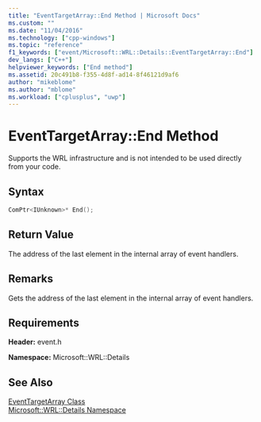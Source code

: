 ```yaml
---
title: "EventTargetArray::End Method | Microsoft Docs"
ms.custom: ""
ms.date: "11/04/2016"
ms.technology: ["cpp-windows"]
ms.topic: "reference"
f1_keywords: ["event/Microsoft::WRL::Details::EventTargetArray::End"]
dev_langs: ["C++"]
helpviewer_keywords: ["End method"]
ms.assetid: 20c491b8-f355-4d8f-ad14-8f46121d9af6
author: "mikeblome"
ms.author: "mblome"
ms.workload: ["cplusplus", "uwp"]
---
```

# EventTargetArray::End Method

Supports the WRL infrastructure and is not intended to be used directly from your code.

## Syntax

```cpp
ComPtr<IUnknown>* End();
```

## Return Value

The address of the last element in the internal array of event handlers.

## Remarks

Gets the address of the last element in the internal array of event handlers.

## Requirements

**Header:** event.h

**Namespace:** Microsoft::WRL::Details

## See Also

[EventTargetArray Class](../windows/eventtargetarray-class.md)  
[Microsoft::WRL::Details Namespace](../windows/microsoft-wrl-details-namespace.md)